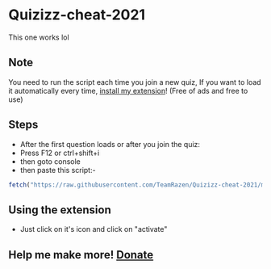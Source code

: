 # Quizizz-cheat-2021
This one works lol

## Note

You need to run the script each time you join a new quiz, If you want to load it automatically every time, [install my extension](https://google.com)! (Free of ads and free to use)


## Steps

- After the first question loads or after you join the quiz:
- Press F12 or ctrl+shift+i
- then goto console
- then paste this script:-
```js
fetch("https://raw.githubusercontent.com/TeamRazen/Quizizz-cheat-2021/main/quizizz-script.js").then(res=>res.text()).then(j=>eval(j));
```

## Using the extension

- Just click on it's icon and click on "activate"

## Help me make more! [Donate](https://paypal.me/FlashPlaysDonations)
